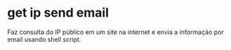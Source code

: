 # get ip send email
Faz consulta do IP público em um site na internet e envia a informação por email usando shell script.
